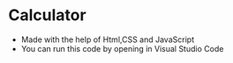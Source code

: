 # Calculator
* Made with the help of Html,CSS and JavaScript
* You can run this code by opening in Visual Studio Code
